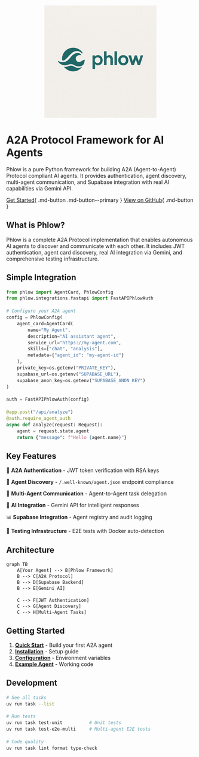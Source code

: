 <div align="center">
  <img src="phlow-logo.png" alt="Phlow Logo" width="300">
</div>

# A2A Protocol Framework for AI Agents

Phlow is a pure Python framework for building A2A (Agent-to-Agent) Protocol compliant AI agents. It provides authentication, agent discovery, multi-agent communication, and Supabase integration with real AI capabilities via Gemini API.

[Get Started](quickstart.md){ .md-button .md-button--primary }
[View on GitHub](https://github.com/prassanna-ravishankar/phlow){ .md-button }

## What is Phlow?

Phlow is a complete A2A Protocol implementation that enables autonomous AI agents to discover and communicate with each other. It includes JWT authentication, agent card discovery, real AI integration via Gemini, and comprehensive testing infrastructure.

## Simple Integration

```python
from phlow import AgentCard, PhlowConfig
from phlow.integrations.fastapi import FastAPIPhlowAuth

# Configure your A2A agent
config = PhlowConfig(
    agent_card=AgentCard(
        name="My Agent",
        description="AI assistant agent", 
        service_url="https://my-agent.com",
        skills=["chat", "analysis"],
        metadata={"agent_id": "my-agent-id"}
    ),
    private_key=os.getenv("PRIVATE_KEY"),
    supabase_url=os.getenv("SUPABASE_URL"),
    supabase_anon_key=os.getenv("SUPABASE_ANON_KEY")
)

auth = FastAPIPhlowAuth(config)
    
@app.post("/api/analyze")
@auth.require_agent_auth
async def analyze(request: Request):
    agent = request.state.agent
    return {"message": f"Hello {agent.name}"}
```

## Key Features

🔐 **A2A Authentication** - JWT token verification with RSA keys

🤖 **Agent Discovery** - `/.well-known/agent.json` endpoint compliance

🤝 **Multi-Agent Communication** - Agent-to-Agent task delegation

🧠 **AI Integration** - Gemini API for intelligent responses

📊 **Supabase Integration** - Agent registry and audit logging

🧪 **Testing Infrastructure** - E2E tests with Docker auto-detection

## Architecture

```mermaid
graph TB
    A[Your Agent] --> B[Phlow Framework]
    B --> C[A2A Protocol]
    B --> D[Supabase Backend]
    B --> E[Gemini AI]
    
    C --> F[JWT Authentication]
    C --> G[Agent Discovery]
    C --> H[Multi-Agent Tasks]
```

## Getting Started

1. **[Quick Start](quickstart.md)** - Build your first A2A agent
2. **[Installation](installation.md)** - Setup guide  
3. **[Configuration](configuration.md)** - Environment variables
4. **[Example Agent](examples/simple/)** - Working code

## Development

```bash
# See all tasks
uv run task --list

# Run tests
uv run task test-unit          # Unit tests
uv run task test-e2e-multi     # Multi-agent E2E tests

# Code quality
uv run task lint format type-check
```